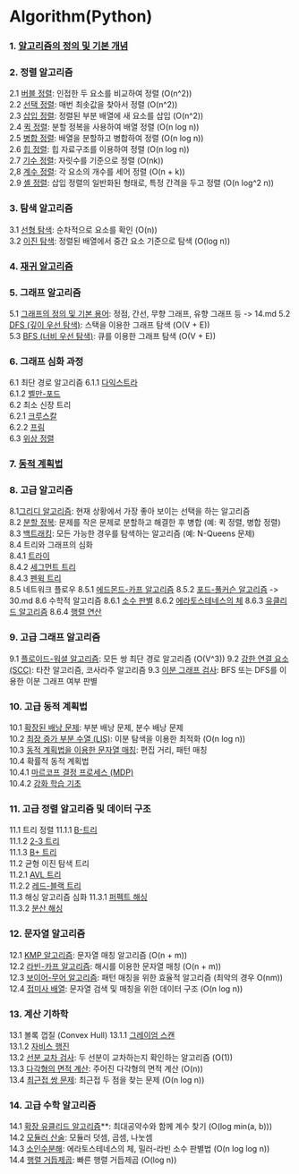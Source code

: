 # Algorithm(Python)

### 1. [알고리즘의 정의 및 기본 개념](./01.md)

### 2. 정렬 알고리즘
2.1 [버블 정렬](./02.md): 인접한 두 요소를 비교하여 정렬 (O(n^2))  
2.2 [선택 정렬](./03.md): 매번 최솟값을 찾아서 정렬 (O(n^2))  
2.3 [삽입 정렬](./04.md): 정렬된 부분 배열에 새 요소를 삽입 (O(n^2))  
2.4 [퀵 정렬](./05.md): 분할 정복을 사용하여 배열 정렬 (O(n log n))  
2.5 [병합 정렬](./06.md): 배열을 분할하고 병합하여 정렬 (O(n log n))  
2.6 [힙 정렬](./07.md): 힙 자료구조를 이용하여 정렬 (O(n log n))  
2.7 [기수 정렬](./08.md): 자릿수를 기준으로 정렬 (O(nk))  
2,8 [계수 정렬](./09.md): 각 요소의 개수를 세어 정렬 (O(n + k))  
2.9 [셸 정렬](./10.md): 삽입 정렬의 일반화된 형태로, 특정 간격을 두고 정렬 (O(n log^2 n))  

### 3. 탐색 알고리즘
3.1 [선형 탐색](./11.md): 순차적으로 요소를 확인 (O(n))  
3.2 [이진 탐색](./12.md): 정렬된 배열에서 중간 요소 기준으로 탐색 (O(log n))  

### 4. [재귀 알고리즘](./13.md)  

### 5. 그래프 알고리즘
5.1 [그래프의 정의 및 기본 용어](): 정점, 간선, 무향 그래프, 유향 그래프 등  -> 14.md
5.2 [DFS (깊이 우선 탐색)](./15.md): 스택을 이용한 그래프 탐색 (O(V + E))  
5.3 [BFS (너비 우선 탐색)](./16.md): 큐를 이용한 그래프 탐색 (O(V + E))  


### 6. 그래프 심화 과정
6.1 최단 경로 알고리즘
6.1.1 [다익스트라](./17.md)  
6.1.2 [벨만-포드](./18.md)  
6.2 최소 신장 트리  
6.2.1 [크루스칼](./19.md)  
6.2.2 [프림](./20.md)  
6.3 [위상 정렬](./21.md)  

### 7. [동적 계획법](./22.md)  

### 8. 고급 알고리즘
8.1[그리디 알고리즘](./23.md): 현재 상황에서 가장 좋아 보이는 선택을 하는 알고리즘   
8.2 [분할 정복](./24.md): 문제를 작은 문제로 분할하고 해결한 후 병합 (예: 퀵 정렬, 병합 정렬)  
8.3 [백트래킹](./25.md): 모든 가능한 경우를 탐색하는 알고리즘 (예: N-Queens 문제)  
8.4 트리와 그래프의 심화  
8.4.1 [트라이](./26.md)  
8.4.2 [세그먼트 트리](./27.md)  
8.4.3 [펜윅 트리](./28.md)  
8.5 네트워크 플로우
8.5.1 [에드몬드-카프 알고리즘](./29.md)
8.5.2 [포드-풀커슨 알고리즘]() -> 30.md
8.6 수학적 알고리즘
8.6.1 [소수 판별](./31.md)
8.6.2 [에라토스테네스의 체](./32.md)
8.6.3 [유클리드 알고리즘](./33.md)
8.6.4 [행렬 연산](./34.md)

### 9. 고급 그래프 알고리즘
9.1 [플로이드-워셜 알고리즘](./35.md): 모든 쌍 최단 경로 알고리즘 (O(V^3))
9.2 [강한 연결 요소 (SCC)](./36.md): 타잔 알고리즘, 코사라주 알고리즘
9.3 [이분 그래프 검사](./37.md): BFS 또는 DFS를 이용한 이분 그래프 여부 판별

### 10. 고급 동적 계획법 
10.1 [확장된 배낭 문제](./38.md): 부분 배낭 문제, 분수 배낭 문제  
10.2 [최장 증가 부분 수열 (LIS)](./39.md): 이분 탐색을 이용한 최적화 (O(n log n))  
10.3 [동적 계획법을 이용한 문자열 매칭](./40.md): 편집 거리, 패턴 매칭  
10.4 확률적 동적 계획법  
10.4.1 [마르코프 결정 프로세스 (MDP)](./41.md)  
10.4.2 [강화 학습 기초](./42.md)  


### 11. 고급 정렬 알고리즘 및 데이터 구조
11.1 트리 정렬
11.1.1 [B-트리](./43.md)  
11.1.2 [2-3 트리](./44.md)  
11.1.3 [B+ 트리](./45.md)  
11.2 균형 이진 탐색 트리  
11.2.1 [AVL 트리](./46.md)  
11.2.2 [레드-블랙 트리](./47.md)  
11.3 해싱 알고리즘 심화
11.3.1 [퍼펙트 해싱](./48.md)  
11.3.2 [분산 해싱](./49.md)  


### 12. 문자열 알고리즘
12.1 [KMP 알고리즘](./50.md): 문자열 매칭 알고리즘 (O(n + m))  
12.2 [라빈-카프 알고리즘](./51.md): 해시를 이용한 문자열 매칭 (O(n + m))  
12.3 [보이어-무어 알고리즘](./52.md): 패턴 매칭을 위한 효율적 알고리즘 (최악의 경우 O(nm))  
12.4 [접미사 배열](./53.md): 문자열 검색 및 매칭을 위한 데이터 구조 (O(n log n))  


### 13. 계산 기하학
13.1 볼록 껍질 (Convex Hull)
13.1.1 [그레이엄 스캔](./54.md)  
13.1.2 [자비스 행진](./55.md)  
13.2 [선분 교차 검사](./56.md): 두 선분이 교차하는지 확인하는 알고리즘 (O(1))  
13.3 [다각형의 면적 계산](./57.md): 주어진 다각형의 면적 계산 (O(n))  
13.4 [최근접 쌍 문제](./58.md): 최근접 두 점을 찾는 문제 (O(n log n))  


### 14. 고급 수학 알고리즘
14.1 [확장 유클리드 알고리즘](./59.md)**: 최대공약수와 함께 계수 찾기 (O(log min(a, b)))  
14.2 [모듈러 산술](./60.md): 모듈러 덧셈, 곱셈, 나눗셈  
14.3 [소인수분해](./61.md): 에라토스테네스의 체, 밀러-라빈 소수 판별법 (O(n log log n))  
14.4 [행렬 거듭제곱](./62.md): 빠른 행렬 거듭제곱 (O(log n))  


